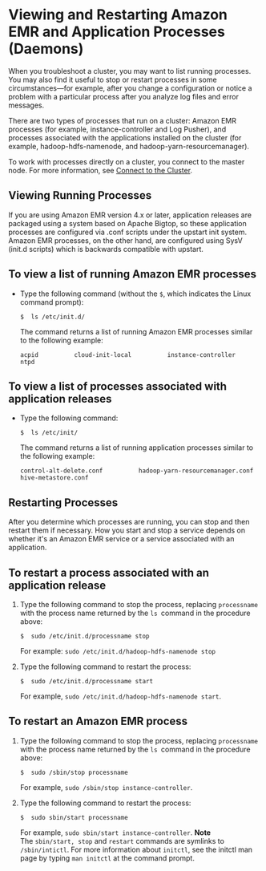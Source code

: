 # Viewing and Restarting Amazon EMR and Application Processes \(Daemons\)<a name="emr-process-restart-stop-view"></a>

When you troubleshoot a cluster, you may want to list running processes\. You may also find it useful to stop or restart processes in some circumstances—for example, after you change a configuration or notice a problem with a particular process after you analyze log files and error messages\.

There are two types of processes that run on a cluster: Amazon EMR processes \(for example, instance\-controller and Log Pusher\), and processes associated with the applications installed on the cluster \(for example, hadoop\-hdfs\-namenode, and hadoop\-yarn\-resourcemanager\)\.

To work with processes directly on a cluster, you connect to the master node\. For more information, see [Connect to the Cluster](emr-connect-master-node.md)\.

## Viewing Running Processes<a name="emr-process-view"></a>

If you are using Amazon EMR version 4\.x or later, application releases are packaged using a system based on Apache Bigtop, so these application processes are configured via \.conf scripts under the upstart init system\. Amazon EMR processes, on the other hand, are configured using SysV \(init\.d scripts\) which is backwards compatible with upstart\.

## To view a list of running Amazon EMR processes

+ Type the following command \(without the `$`, which indicates the Linux command prompt\):

  ```
  $  ls /etc/init.d/
  ```

  The command returns a list of running Amazon EMR processes similar to the following example:

  ```
  acpid          cloud-init-local          instance-controller          ntpd
  ```

## To view a list of processes associated with application releases

+ Type the following command:

  ```
  $  ls /etc/init/
  ```

  The command returns a list of running application processes similar to the following example:

  ```
  control-alt-delete.conf          hadoop-yarn-resourcemanager.conf                hive-metastore.conf 
  ```

## Restarting Processes<a name="emr-process-restart"></a>

After you determine which processes are running, you can stop and then restart them if necessary\. How you start and stop a service depends on whether it's an Amazon EMR service or a service associated with an application\.

## To restart a process associated with an application release

1. Type the following command to stop the process, replacing `processname` with the process name returned by the `ls `command in the procedure above:

   ```
   $  sudo /etc/init.d/processname stop
   ```

   For example: `sudo /etc/init.d/hadoop-hdfs-namenode stop`

1. Type the following command to restart the process:

   ```
   $  sudo /etc/init.d/processname start
   ```

   For example, `sudo /etc/init.d/hadoop-hdfs-namenode start`\.

## To restart an Amazon EMR process

1. Type the following command to stop the process, replacing `processname` with the process name returned by the `ls `command in the procedure above:

   ```
   $  sudo /sbin/stop processname
   ```

   For example, `sudo /sbin/stop instance-controller`\.

1. Type the following command to restart the process:

   ```
   $  sudo sbin/start processname
   ```

   For example, `sudo sbin/start instance-controller`\.
**Note**  
The `sbin/start, stop` and `restart` commands are symlinks to `/sbin/intictl`\. For more information about `initctl`, see the initctl man page by typing `man initctl` at the command prompt\.